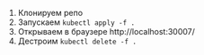 1) Клонируем репо
2) Запускаем  ```kubectl apply -f .```
3) Открываем в браузере http://localhost:30007/
4) Дестроим ```kubectl delete -f .```